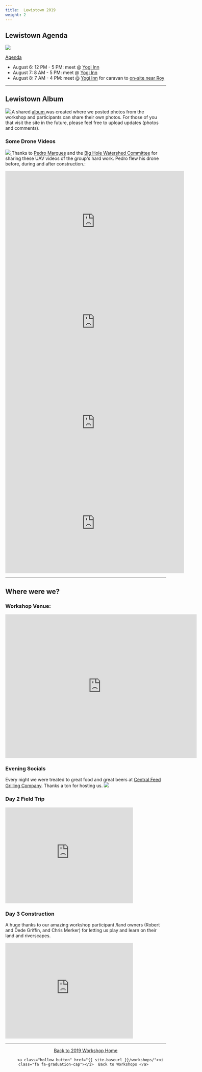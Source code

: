 ```yaml
---
title:  Lewistown 2019 
weight: 2
---
```


## Lewistown Agenda
[<img class="float-right" src="{{ site.baseurl }}/assets/images/workshops/2019/Lewistown_Agenda.png"> ](https://s3-us-west-2.amazonaws.com/etalweb.joewheaton.org/RestorationConsortium/Workshops/2019/SGI/NRCS_WLFW+Low-Tech+Riparian+Restoration+Workshop+Agenda+-+Lewistown%2C+MT+.pdf)

<a href="https://s3-us-west-2.amazonaws.com/etalweb.joewheaton.org/RestorationConsortium/Workshops/2019/SGI/NRCS_WLFW+Low-Tech+Riparian+Restoration+Workshop+Agenda+-+Lewistown%2C+MT+.pdf"><i class="fa fa-file-pdf-o" aria-hidden="true"></i> Agenda</a>

- August 6: 12 PM - 5 PM: meet @ [Yogi Inn](https://goo.gl/maps/BQodYG2qGnPSiRAo6) 
- August 7: 8 AM - 5 PM:  meet @ [Yogi Inn](https://goo.gl/maps/BQodYG2qGnPSiRAo6)
- August 8: 7 AM - 4 PM: meet @ [Yogi Inn](https://goo.gl/maps/BQodYG2qGnPSiRAo6) for caravan to [on-site near Roy](https://goo.gl/maps/XRbMhhgXtgZpEPj38)

-----
## Lewistown Album

[<img class="float-right" src="{{ site.baseurl }}/assets/images/workshops/2019/Lewistown_Album.png"> ](https://photos.app.goo.gl/UPvrkuyRmELviT5q8)
A shared [album <i class="fa fa-picture-o" aria-hidden="true"></i>](https://photos.app.goo.gl/UPvrkuyRmELviT5q8) was created where we posted photos from the workshop and participants can share their own photos. For those of you that visit the site in the future, please feel free to upload updates (photos and comments).


### Some Drone Videos 
[<img class="float-right" src="{{ site.baseurl }}/assets/images/logos/BHWC.png"> ](http://www.bhwc.org/)
Thanks to [Pedro Marques](http://www.bhwc.org/about/board-staff/) and the [Big Hole Watershed Committee](http://www.bhwc.org/) for sharing these UAV videos of the group's hard work. Pedro flew his drone before, during and after construction.:

<div class="responsive-embed"> 
<iframe width="560" height="315" src="https://www.youtube.com/embed/OjEWXz-dhdI" frameborder="0" allow="accelerometer; autoplay; encrypted-media; gyroscope; picture-in-picture" allowfullscreen></iframe>
</div>
<div class="responsive-embed"> 
<iframe width="560" height="315" src="https://www.youtube.com/embed/GxFx-R6UMmQ" frameborder="0" allow="accelerometer; autoplay; encrypted-media; gyroscope; picture-in-picture" allowfullscreen></iframe>
</div>
<div class="responsive-embed"> 
<iframe width="560" height="315" src="https://www.youtube.com/embed/M-ObPTEsekk" frameborder="0" allow="accelerometer; autoplay; encrypted-media; gyroscope; picture-in-picture" allowfullscreen></iframe>
</div>
<div class="responsive-embed"> 
<iframe width="560" height="315" src="https://www.youtube.com/embed/1bzSjc3XmUI" frameborder="0" allow="accelerometer; autoplay; encrypted-media; gyroscope; picture-in-picture" allowfullscreen></iframe>
</div>


-----
## Where were we?
### Workshop Venue:

<iframe src="https://www.google.com/maps/embed?pb=!1m18!1m12!1m3!1d3520.9111477139845!2d-109.42320868410269!3d47.06675333310616!2m3!1f0!2f0!3f0!3m2!1i1024!2i768!4f13.1!3m3!1m2!1s0x5340d35dd7eb8fb3%3A0xb1e5919d6a440895!2sYogo+Inn!5e1!3m2!1sen!2sus!4v1566514163916!5m2!1sen!2sus" width="600" height="450" frameborder="0" style="border:0" allowfullscreen></iframe>

### Evening Socials
Every night we were treated to great food and great beers at [Central Feed Grilling Company](https://www.cfgrillco.com/#). Thanks a ton for hosting us.
[<img src="{{ site.baseurl }}/assets/images/workshops/2019/CFGO.png"> ](https://photos.app.goo.gl/UPvrkuyRmELviT5q8)


### Day 2 Field Trip
<iframe src="https://www.google.com/maps/embed?pb=!1m18!1m12!1m3!1d1843.3106448822848!2d-109.32258477541181!3d47.063450907248665!2m3!1f0!2f0!3f0!3m2!1i1024!2i768!4f13.1!3m3!1m2!1s0x0%3A0x0!2zNDfCsDAzJzQ4LjQiTiAxMDnCsDE5JzE3LjIiVw!5e1!3m2!1sen!2sus!4v1566514392952!5m2!1sen!2sus" width="400" height="300" frameborder="0" style="border:0" allowfullscreen></iframe>

### Day 3 Construction
A huge thanks to our amazing workshop participant /land owners (Robert and Dede Griffin, and Chris Merker) for letting us play and learn on their land and riverscapes.
<iframe src="https://www.google.com/maps/embed?pb=!1m18!1m12!1m3!1d16662.550940726167!2d-108.85433398698338!3d47.30123936694216!2m3!1f0!2f0!3f0!3m2!1i1024!2i768!4f13.1!3m3!1m2!1s0x5340a89b63381263%3A0x88775774b13dad44!2s602-600+Satterfield+Rd%2C+Roy%2C+MT+59471!5e1!3m2!1sen!2sus!4v1566514273295!5m2!1sen!2sus" width="400" height="300" frameborder="0" style="border:0" allowfullscreen></iframe>



-----
<div align="center">
    <a class="hollow button" href="{{ site.baseurl }}/workshops/2019/SGI"><i class="fa fa-chevron-circle-left"></i>  Back to 2019 Workshop Home </a>  

        <a class="hollow button" href="{{ site.baseurl }}/workshops/"><i class="fa fa-graduation-cap"></i>  Back to Workshops </a>  
</div>

